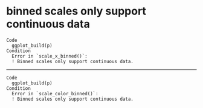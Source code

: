 # binned scales only support continuous data

    Code
      ggplot_build(p)
    Condition
      Error in `scale_x_binned()`:
      ! Binned scales only support continuous data.

---

    Code
      ggplot_build(p)
    Condition
      Error in `scale_color_binned()`:
      ! Binned scales only support continuous data.

